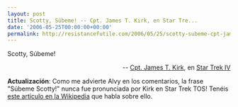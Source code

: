 ```yaml
---
layout: post
title: Scotty, Súbeme! -- Cpt. James T. Kirk, en Star Tre...
date: '2006-05-25T00:00:00+00:00'
permalink: http://resistancefutile.com/2006/05/25/scotty-subeme-cpt-james-t-kirk-en-star-tre-2/
---
```

<p class="frase">Scotty, Súbeme!</p> <p align="right">-- <a href="http://en.wikipedia.org/wiki/Captain_Kirk">Cpt. James T. Kirk</a>, en <a href="http://en.wikipedia.org/wiki/Star_Trek_IV">Star Trek IV</a></p>

<span style="font-weight:bold;">Actualización</span>: Como me advierte Alvy en los comentarios, la frase "Súbeme Scotty!" nunca fue pronunciada por Kirk en Star Trek TOS!   Tenéis <a href="http://en.wikipedia.org/wiki/Beam_me_up,_Scotty">este artículo en la Wikipedia</a> que habla sobre ello.
